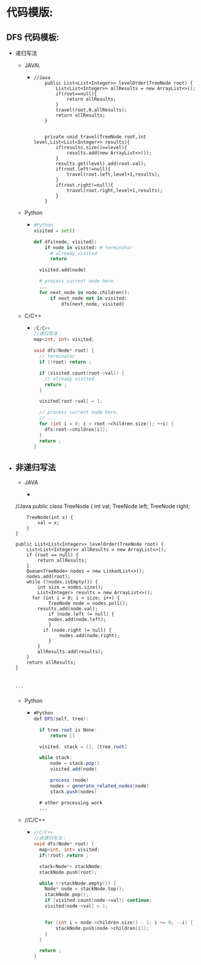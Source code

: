 #  代码模版:

## DFS 代码模板:

- 递归写法

  - JAVA\

    - ```
      //Java
          public List<List<Integer>> levelOrder(TreeNode root) {
              List<List<Integer>> allResults = new ArrayList<>();
              if(root==null){
                  return allResults;
              }
              travel(root,0,allResults);
              return allResults;
          }
      
      
          private void travel(TreeNode root,int level,List<List<Integer>> results){
              if(results.size()==level){
                  results.add(new ArrayList<>());
              }
              results.get(level).add(root.val);
              if(root.left!=null){
                  travel(root.left,level+1,results);
              }
              if(root.right!=null){
                  travel(root.right,level+1,results);
              }
          }
      ```

      

  - Python

    - ```python
      #Python
      visited = set() 
      
      def dfs(node, visited):
          if node in visited: # terminator
          	# already visited 
          	return 
      
      	visited.add(node) 
      
      	# process current node here. 
      	...
      	for next_node in node.children(): 
      		if next_node not in visited: 
      			dfs(next_node, visited)
      ```

  - C/C++

    - ```c
      /C/C++
      //递归写法：
      map<int, int> visited;
      
      void dfs(Node* root) {
        // terminator
        if (!root) return ;
      
        if (visited.count(root->val)) {
          // already visited
          return ;
        }
      
        visited[root->val] = 1;
      
        // process current node here. 
        // ...
        for (int i = 0; i < root->children.size(); ++i) {
          dfs(root->children[i]);
        }
        return ;
      }
      ```

- ## 非递归写法

  - JAVA

    - ```java
  //Java
      public class TreeNode {
        int val;
          TreeNode left;
          TreeNode right;
      
          TreeNode(int x) {
              val = x;
          }
      }
      
      public List<List<Integer>> levelOrder(TreeNode root) {
          List<List<Integer>> allResults = new ArrayList<>();
          if (root == null) {
              return allResults;
          }
          Queue<TreeNode> nodes = new LinkedList<>();
          nodes.add(root);
          while (!nodes.isEmpty()) {
              int size = nodes.size();
              List<Integer> results = new ArrayList<>();
            for (int i = 0; i < size; i++) {
                  TreeNode node = nodes.poll();
              results.add(node.val);
                  if (node.left != null) {
                  nodes.add(node.left);
                  }
                if (node.right != null) {
                      nodes.add(node.right);
                  }
              }
              allResults.add(results);
          }
          return allResults;
      }
      
      
      
      ```
    
  - Python

    - ```java
      #Python
      def DFS(self, tree): 
      
      	if tree.root is None: 
      		return [] 
      
      	visited, stack = [], [tree.root]
      
      	while stack: 
      		node = stack.pop() 
      		visited.add(node)
      
      		process (node) 
      		nodes = generate_related_nodes(node) 
      		stack.push(nodes) 
      
      	# other processing work 
      	...
      ```

      

  - //C/C++

    - ```c
      //C/C++
      //非递归写法：
      void dfs(Node* root) {
        map<int, int> visited;
        if(!root) return ;
      
        stack<Node*> stackNode;
        stackNode.push(root);
      
        while (!stackNode.empty()) {
          Node* node = stackNode.top();
          stackNode.pop();
          if (visited.count(node->val)) continue;
          visited[node->val] = 1;
      
      
          for (int i = node->children.size() - 1; i >= 0; --i) {
              stackNode.push(node->children[i]);
          }	
        }
      
        return ;
      }
      ```

